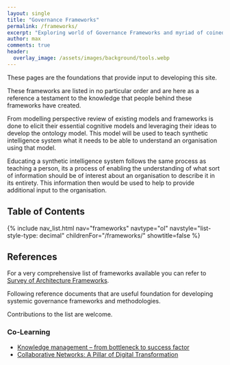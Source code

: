 ```yaml
---
layout: single
title: "Governance Frameworks"
permalink: /frameworks/
excerpt: "Exploring world of Governance Frameworks and myriad of coined concepts."
author: max
comments: true
header:
  overlay_image: /assets/images/background/tools.webp
---
```


These pages are the foundations that provide input to developing this site.

These frameworks are listed in no particular order and are here as a reference a testament to the knowledge that people behind these frameworks have created.

From modelling perspective review of existing models and frameworks is done to elicit their essential cognitive models and leveraging their ideas to develop the ontology model. This model will be used to teach synthetic intelligence system what it needs to be able to understand an organisation using that model.

Educating a synthetic intelligence system follows the same process as teaching a person, its a process of enabling the understanding of what sort of information should be of interest about an organisation to describe it in its entirety. This information then would be used to help to provide additional input to the organisation.

## Table of Contents

{% include nav_list.html nav="frameworks" navtype="ol" navstyle="list-style-type: decimal" childrenFor="/frameworks/" showtitle=false %}

## References

For a very comprehensive list of frameworks available you can refer to [Survey of Architecture Frameworks](http://www.iso-architecture.org/ieee-1471/afs/frameworks-table.html).

Following reference documents that are useful foundation for developing systemic governance frameworks and methodologies.

Contributions to the list are welcome.

### Co-Learning

* [Knowledge management – from bottleneck to success factor](/assets/frameworks/co-learning/200702_giz_paII_knowledgemanagement_brochure_rz_05_web_0.pdf)
* [Collaborative Networks: A Pillar of Digital Transformation](/assets/frameworks/co-learning/2.%20Collaborative_Networks_A_Pillar_of_Digital.pdf)
